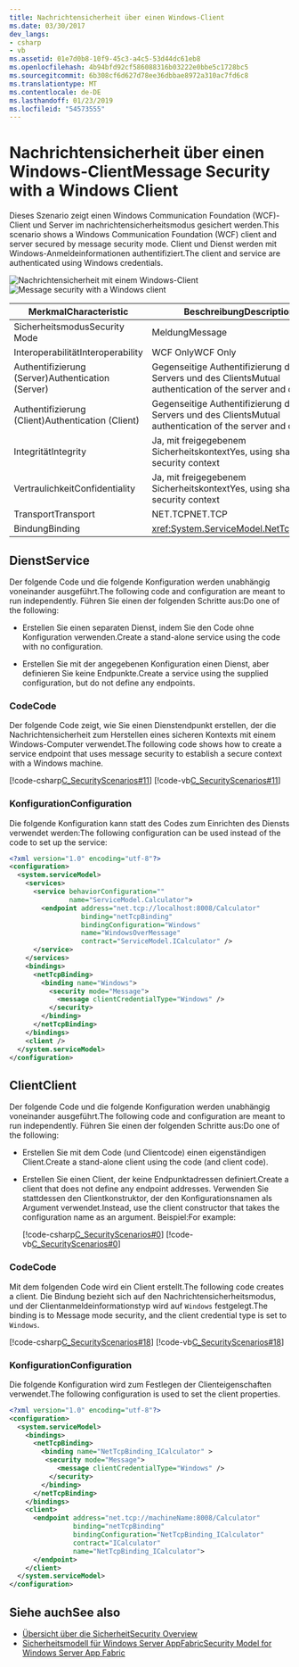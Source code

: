 ```yaml
---
title: Nachrichtensicherheit über einen Windows-Client
ms.date: 03/30/2017
dev_langs:
- csharp
- vb
ms.assetid: 01e7d0b8-10f9-45c3-a4c5-53d44dc61eb8
ms.openlocfilehash: 4b94bfd92cf586088316b03222e0bbe5c1728bc5
ms.sourcegitcommit: 6b308cf6d627d78ee36dbbae8972a310ac7fd6c8
ms.translationtype: MT
ms.contentlocale: de-DE
ms.lasthandoff: 01/23/2019
ms.locfileid: "54573555"
---
```

# <a name="message-security-with-a-windows-client"></a><span data-ttu-id="54510-102">Nachrichtensicherheit über einen Windows-Client</span><span class="sxs-lookup"><span data-stu-id="54510-102">Message Security with a Windows Client</span></span>
<span data-ttu-id="54510-103">Dieses Szenario zeigt einen Windows Communication Foundation (WCF)-Client und Server im nachrichtensicherheitsmodus gesichert werden.</span><span class="sxs-lookup"><span data-stu-id="54510-103">This scenario shows a Windows Communication Foundation (WCF) client and server secured by message security mode.</span></span> <span data-ttu-id="54510-104">Client und Dienst werden mit Windows-Anmeldeinformationen authentifiziert.</span><span class="sxs-lookup"><span data-stu-id="54510-104">The client and service are authenticated using Windows credentials.</span></span>  
  
 <span data-ttu-id="54510-105">![Nachrichtensicherheit mit einem Windows-Client](../../../../docs/framework/wcf/feature-details/media/1c8618d4-0005-4022-beb6-32fd087a8c3c.gif "1c8618d4-0005-4022-beb6-32fd087a8c3c")</span><span class="sxs-lookup"><span data-stu-id="54510-105">![Message security with a Windows client](../../../../docs/framework/wcf/feature-details/media/1c8618d4-0005-4022-beb6-32fd087a8c3c.gif "1c8618d4-0005-4022-beb6-32fd087a8c3c")</span></span>  
  
|<span data-ttu-id="54510-106">Merkmal</span><span class="sxs-lookup"><span data-stu-id="54510-106">Characteristic</span></span>|<span data-ttu-id="54510-107">Beschreibung</span><span class="sxs-lookup"><span data-stu-id="54510-107">Description</span></span>|  
|--------------------|-----------------|  
|<span data-ttu-id="54510-108">Sicherheitsmodus</span><span class="sxs-lookup"><span data-stu-id="54510-108">Security Mode</span></span>|<span data-ttu-id="54510-109">Meldung</span><span class="sxs-lookup"><span data-stu-id="54510-109">Message</span></span>|  
|<span data-ttu-id="54510-110">Interoperabilität</span><span class="sxs-lookup"><span data-stu-id="54510-110">Interoperability</span></span>|<span data-ttu-id="54510-111">WCF Only</span><span class="sxs-lookup"><span data-stu-id="54510-111">WCF Only</span></span>|  
|<span data-ttu-id="54510-112">Authentifizierung (Server)</span><span class="sxs-lookup"><span data-stu-id="54510-112">Authentication (Server)</span></span>|<span data-ttu-id="54510-113">Gegenseitige Authentifizierung des Servers und des Clients</span><span class="sxs-lookup"><span data-stu-id="54510-113">Mutual authentication of the server and client</span></span>|  
|<span data-ttu-id="54510-114">Authentifizierung (Client)</span><span class="sxs-lookup"><span data-stu-id="54510-114">Authentication (Client)</span></span>|<span data-ttu-id="54510-115">Gegenseitige Authentifizierung des Servers und des Clients</span><span class="sxs-lookup"><span data-stu-id="54510-115">Mutual authentication of the server and client</span></span>|  
|<span data-ttu-id="54510-116">Integrität</span><span class="sxs-lookup"><span data-stu-id="54510-116">Integrity</span></span>|<span data-ttu-id="54510-117">Ja, mit freigegebenem Sicherheitskontext</span><span class="sxs-lookup"><span data-stu-id="54510-117">Yes, using shared security context</span></span>|  
|<span data-ttu-id="54510-118">Vertraulichkeit</span><span class="sxs-lookup"><span data-stu-id="54510-118">Confidentiality</span></span>|<span data-ttu-id="54510-119">Ja, mit freigegebenem Sicherheitskontext</span><span class="sxs-lookup"><span data-stu-id="54510-119">Yes, using shared security context</span></span>|  
|<span data-ttu-id="54510-120">Transport</span><span class="sxs-lookup"><span data-stu-id="54510-120">Transport</span></span>|<span data-ttu-id="54510-121">NET.TCP</span><span class="sxs-lookup"><span data-stu-id="54510-121">NET.TCP</span></span>|  
|<span data-ttu-id="54510-122">Bindung</span><span class="sxs-lookup"><span data-stu-id="54510-122">Binding</span></span>|<xref:System.ServiceModel.NetTcpBinding>|  
  
## <a name="service"></a><span data-ttu-id="54510-123">Dienst</span><span class="sxs-lookup"><span data-stu-id="54510-123">Service</span></span>  
 <span data-ttu-id="54510-124">Der folgende Code und die folgende Konfiguration werden unabhängig voneinander ausgeführt.</span><span class="sxs-lookup"><span data-stu-id="54510-124">The following code and configuration are meant to run independently.</span></span> <span data-ttu-id="54510-125">Führen Sie einen der folgenden Schritte aus:</span><span class="sxs-lookup"><span data-stu-id="54510-125">Do one of the following:</span></span>  
  
-   <span data-ttu-id="54510-126">Erstellen Sie einen separaten Dienst, indem Sie den Code ohne Konfiguration verwenden.</span><span class="sxs-lookup"><span data-stu-id="54510-126">Create a stand-alone service using the code with no configuration.</span></span>  
  
-   <span data-ttu-id="54510-127">Erstellen Sie mit der angegebenen Konfiguration einen Dienst, aber definieren Sie keine Endpunkte.</span><span class="sxs-lookup"><span data-stu-id="54510-127">Create a service using the supplied configuration, but do not define any endpoints.</span></span>  
  
### <a name="code"></a><span data-ttu-id="54510-128">Code</span><span class="sxs-lookup"><span data-stu-id="54510-128">Code</span></span>  
 <span data-ttu-id="54510-129">Der folgende Code zeigt, wie Sie einen Dienstendpunkt erstellen, der die Nachrichtensicherheit zum Herstellen eines sicheren Kontexts mit einem Windows-Computer verwendet.</span><span class="sxs-lookup"><span data-stu-id="54510-129">The following code shows how to create a service endpoint that uses message security to establish a secure context with a Windows machine.</span></span>  
  
 [!code-csharp[C_SecurityScenarios#11](../../../../samples/snippets/csharp/VS_Snippets_CFX/c_securityscenarios/cs/source.cs#11)]
 [!code-vb[C_SecurityScenarios#11](../../../../samples/snippets/visualbasic/VS_Snippets_CFX/c_securityscenarios/vb/source.vb#11)]  
  
### <a name="configuration"></a><span data-ttu-id="54510-130">Konfiguration</span><span class="sxs-lookup"><span data-stu-id="54510-130">Configuration</span></span>  
 <span data-ttu-id="54510-131">Die folgende Konfiguration kann statt des Codes zum Einrichten des Diensts verwendet werden:</span><span class="sxs-lookup"><span data-stu-id="54510-131">The following configuration can be used instead of the code to set up the service:</span></span>  
  
```xml  
<?xml version="1.0" encoding="utf-8"?>  
<configuration>  
  <system.serviceModel>  
    <services>  
      <service behaviorConfiguration=""  
               name="ServiceModel.Calculator">  
        <endpoint address="net.tcp://localhost:8008/Calculator"  
                  binding="netTcpBinding"  
                  bindingConfiguration="Windows"  
                  name="WindowsOverMessage"  
                  contract="ServiceModel.ICalculator" />  
      </service>  
    </services>  
    <bindings>  
      <netTcpBinding>  
        <binding name="Windows">  
          <security mode="Message">  
            <message clientCredentialType="Windows" />  
          </security>  
        </binding>  
      </netTcpBinding>  
    </bindings>  
    <client />  
  </system.serviceModel>  
</configuration>  
```  
  
## <a name="client"></a><span data-ttu-id="54510-132">Client</span><span class="sxs-lookup"><span data-stu-id="54510-132">Client</span></span>  
 <span data-ttu-id="54510-133">Der folgende Code und die folgende Konfiguration werden unabhängig voneinander ausgeführt.</span><span class="sxs-lookup"><span data-stu-id="54510-133">The following code and configuration are meant to run independently.</span></span> <span data-ttu-id="54510-134">Führen Sie einen der folgenden Schritte aus:</span><span class="sxs-lookup"><span data-stu-id="54510-134">Do one of the following:</span></span>  
  
-   <span data-ttu-id="54510-135">Erstellen Sie mit dem Code (und Clientcode) einen eigenständigen Client.</span><span class="sxs-lookup"><span data-stu-id="54510-135">Create a stand-alone client using the code (and client code).</span></span>  
  
-   <span data-ttu-id="54510-136">Erstellen Sie einen Client, der keine Endpunktadressen definiert.</span><span class="sxs-lookup"><span data-stu-id="54510-136">Create a client that does not define any endpoint addresses.</span></span> <span data-ttu-id="54510-137">Verwenden Sie stattdessen den Clientkonstruktor, der den Konfigurationsnamen als Argument verwendet.</span><span class="sxs-lookup"><span data-stu-id="54510-137">Instead, use the client constructor that takes the configuration name as an argument.</span></span> <span data-ttu-id="54510-138">Beispiel:</span><span class="sxs-lookup"><span data-stu-id="54510-138">For example:</span></span>  
  
     [!code-csharp[C_SecurityScenarios#0](../../../../samples/snippets/csharp/VS_Snippets_CFX/c_securityscenarios/cs/source.cs#0)]
     [!code-vb[C_SecurityScenarios#0](../../../../samples/snippets/visualbasic/VS_Snippets_CFX/c_securityscenarios/vb/source.vb#0)]  
  
### <a name="code"></a><span data-ttu-id="54510-139">Code</span><span class="sxs-lookup"><span data-stu-id="54510-139">Code</span></span>  
 <span data-ttu-id="54510-140">Mit dem folgenden Code wird ein Client erstellt.</span><span class="sxs-lookup"><span data-stu-id="54510-140">The following code creates a client.</span></span> <span data-ttu-id="54510-141">Die Bindung bezieht sich auf den Nachrichtensicherheitsmodus, und der Clientanmeldeinformationstyp wird auf `Windows` festgelegt.</span><span class="sxs-lookup"><span data-stu-id="54510-141">The binding is to Message mode security, and the client credential type is set to `Windows`.</span></span>  
  
 [!code-csharp[C_SecurityScenarios#18](../../../../samples/snippets/csharp/VS_Snippets_CFX/c_securityscenarios/cs/source.cs#18)]
 [!code-vb[C_SecurityScenarios#18](../../../../samples/snippets/visualbasic/VS_Snippets_CFX/c_securityscenarios/vb/source.vb#18)]  
  
### <a name="configuration"></a><span data-ttu-id="54510-142">Konfiguration</span><span class="sxs-lookup"><span data-stu-id="54510-142">Configuration</span></span>  
 <span data-ttu-id="54510-143">Die folgende Konfiguration wird zum Festlegen der Clienteigenschaften verwendet.</span><span class="sxs-lookup"><span data-stu-id="54510-143">The following configuration is used to set the client properties.</span></span>  
  
```xml  
<?xml version="1.0" encoding="utf-8"?>  
<configuration>  
  <system.serviceModel>  
    <bindings>  
      <netTcpBinding>  
        <binding name="NetTcpBinding_ICalculator" >  
         <security mode="Message">  
            <message clientCredentialType="Windows" />  
          </security>  
        </binding>  
      </netTcpBinding>  
    </bindings>  
    <client>  
      <endpoint address="net.tcp://machineName:8008/Calculator"   
                binding="netTcpBinding"  
                bindingConfiguration="NetTcpBinding_ICalculator"  
                contract="ICalculator"  
                name="NetTcpBinding_ICalculator">          
      </endpoint>  
    </client>  
  </system.serviceModel>  
</configuration>  
```  
  
## <a name="see-also"></a><span data-ttu-id="54510-144">Siehe auch</span><span class="sxs-lookup"><span data-stu-id="54510-144">See also</span></span>
- [<span data-ttu-id="54510-145">Übersicht über die Sicherheit</span><span class="sxs-lookup"><span data-stu-id="54510-145">Security Overview</span></span>](../../../../docs/framework/wcf/feature-details/security-overview.md)
- [<span data-ttu-id="54510-146">Sicherheitsmodell für Windows Server AppFabric</span><span class="sxs-lookup"><span data-stu-id="54510-146">Security Model for Windows Server App Fabric</span></span>](https://go.microsoft.com/fwlink/?LinkID=201279&clcid=0x409)
